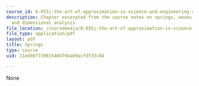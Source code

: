 ```yaml
---
course_id: 6-055j-the-art-of-approximation-in-science-and-engineering-spring-2008
description: Chapter excerpted from the course notes on springs, waves, discretization,
  and dimensional analysis.
file_location: /coursemedia/6-055j-the-art-of-approximation-in-science-and-engineering-spring-2008/11e456f73981540d794a69acfdf33c84_may12.pdf
file_type: application/pdf
layout: pdf
title: Springs
type: course
uid: 11e456f73981540d794a69acfdf33c84

---
```

None
